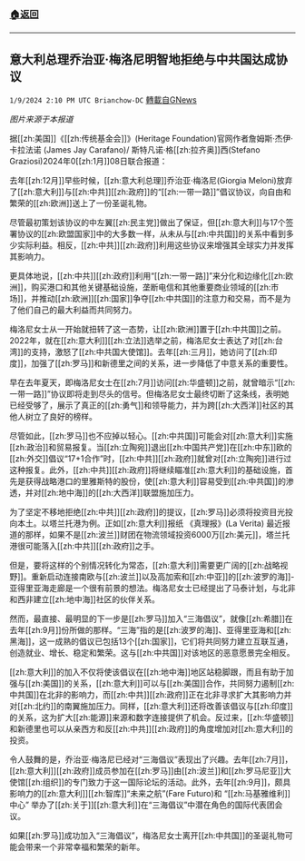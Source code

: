 ###  [:house:返回](README.md)
---


## 意大利总理乔治亚·梅洛尼明智地拒绝与中共国达成协议
`1/9/2024 2:10 PM UTC Brianchow-DC` [轉載自GNews](https://gnews.org/articles/2201236)

*图片来源于本报道*

据[[zh:美国]]《[[zh:传统基金会]]》(Heritage Foundation)官网作者詹姆斯·杰伊·卡拉法诺 (James Jay Carafano)/ 斯特凡诺·格[[zh:拉齐奥]]西(Stefano Graziosi)2024年0[[zh:1月]]08日联合报道：

去年[[zh:12月]]早些时候，[[zh:意大利总理]]乔治亚·梅洛尼(Giorgia Meloni)放弃了[[zh:意大利]]与[[zh:中共]][[zh:政府]]的“[[zh:一带一路]]”倡议协议，向自由和繁荣的[[zh:欧洲]]送上了一份圣诞礼物。

尽管最初策划该协议的中左翼[[zh:民主党]]做出了保证，但[[zh:意大利]]与17个签署协议的[[zh:欧盟国家]]中的大多数一样，从未从与[[zh:中共国]]的关系中看到多少实际利益。相反，[[zh:中共]][[zh:政府]]利用这些协议来增强其全球实力并发挥其影响力。

更具体地说，[[zh:中共]][[zh:政府]]利用“[[zh:一带一路]]”来分化和边缘化[[zh:欧洲]]，购买港口和其他关键基础设施，垄断电信和其他重要商业领域的[[zh:市场]]，并推动[[zh:欧洲]][[zh:国家]]争夺[[zh:中共国]]的注意力和交易，而不是为了他们自己的最大利益而共同努力。

梅洛尼女士从一开始就扭转了这一态势，让[[zh:欧洲]]置于[[zh:中共国]]之前。2022年，就在[[zh:意大利]][[zh:立法]]选举之前，梅洛尼女士表达了对[[zh:台湾]]的支持，激怒了[[zh:中共国大使馆]]。去年[[zh:三月]]，她访问了[[zh:印度]]，加强了[[zh:罗马]]和新德里之间的关系，进一步降低了中意关系的重要性。

早在去年夏天，即梅洛尼女士在[[zh:7月]]访问[[zh:华盛顿]]之前，就曾暗示“[[zh:一带一路]]”协议即将走到尽头的信号。但梅洛尼女士最终切断了这条线，表明她已经受够了，展示了真正的[[zh:勇气]]和领导能力，并为跨[[zh:大西洋]]社区的其他人树立了良好的榜样。

尽管如此，[[zh:罗马]]也不应掉以轻心。[[zh:中共国]]可能会对[[zh:意大利]]实施[[zh:政治]]和贸易报复。当[[zh:立陶宛]]退出[[zh:中国共产党]]在[[zh:中东]]欧的[[zh:外交]]倡议“17+1合作”时，[[zh:中共]][[zh:政府]]就曾对[[zh:立陶宛]]进行过这种报复。此外，[[zh:中共]][[zh:政府]]将继续瞄准[[zh:意大利]]的基础设施，首先是获得战略港口的里雅斯特的股份，使[[zh:意大利]]容易受到[[zh:中共国]]的渗透，并对[[zh:地中海]]的[[zh:大西洋]]联盟施加压力。

为了坚定不移地拒绝[[zh:中共]][[zh:政府]]的提议，[[zh:罗马]]必须将投资目光投向本土。以塔兰托港为例。正如[[zh:意大利]]报纸 《真理报》(La Verita) 最近报道的那样，如果不是[[zh:波兰]]财团在物流领域投资6000万[[zh:美元]]，塔兰托港很可能落入[[zh:中共]][[zh:政府]]之手。

但是，要将这样的个别情况转化为常态，[[zh:意大利]]需要更广阔的[[zh:战略视野]]。重新启动连接南欧与[[zh:波兰]]以及高加索和[[zh:中亚]]的[[zh:波罗的海]]\-亚得里亚海走廊是一个很有前景的想法。梅洛尼女士已经提出了马泰计划，与北非和西非建立[[zh:地中海]]社区的伙伴关系。

然而，最直接、最明显的下一步是[[zh:罗马]]加入“三海倡议”，就像[[zh:希腊]]在去年[[zh:9月]]份所做的那样。“三海”指的是[[zh:波罗的海]]、亚得里亚海和[[zh:黑海]]，这一成熟的倡议已包括13个[[zh:国家]]，它们将共同努力建立互联互通，创造就业、增长、稳定和繁荣。这与[[zh:中共国]]对该地区的恶意愿景完全相反。

[[zh:意大利]]的加入不仅将使该倡议在[[zh:地中海]]地区站稳脚跟，而且有助于加强与[[zh:美国]]的关系，[[zh:意大利]]可以与[[zh:美国]]合作，共同努力遏制[[zh:中共国]]在北非的影响力，而[[zh:中共]][[zh:政府]]正在北非寻求扩大其影响力并对[[zh:北约]]的南翼施加压力。同样，[[zh:意大利]]还将改善该倡议与[[zh:印度]]的关系，这为扩大[[zh:能源]]来源和数字连接提供了机会。反过来，[[zh:华盛顿]]和新德里也可以从亲西方和反[[zh:中共]][[zh:政府]]的角度增加对[[zh:意大利]]的投资。

令人鼓舞的是，乔治亚·梅洛尼已经对“三海倡议”表现出了兴趣。去年[[zh:7月]]，[[zh:意大利]][[zh:政府]]成员参加在[[zh:罗马]]由[[zh:波兰]]和[[zh:罗马尼亚]]大使馆[[zh:组织]]的专门致力于这一国际论坛的活动。此外，去年[[zh:9月]]，颇具影响力的[[zh:意大利]][[zh:智库]]“未来之航”(Fare Futuro)和 “[[zh:马基雅维利]]中心” 举办了[[zh:关于]][[zh:意大利]]在“三海倡议”中潜在角色的国际代表团会议。

如果[[zh:罗马]]成功加入“三海倡议”，梅洛尼女士离开[[zh:中共国]]的圣诞礼物可能会带来一个非常幸福和繁荣的新年。
